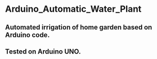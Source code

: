 # Arduino_Automatic_Water_Plant
 ## Automated irrigation of home garden based on Arduino code.
 ## Tested on Arduino UNO.
